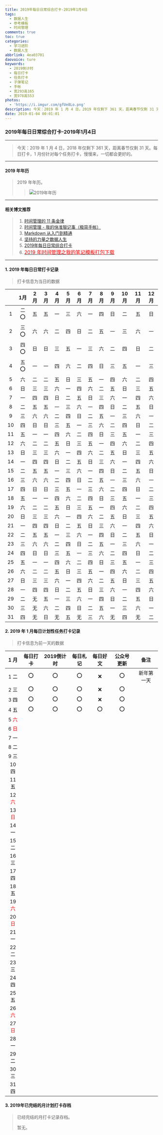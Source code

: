 ```yaml
---
title: 2019年每日日常综合打卡-2019年1月4日
tags:
  - 数据人生
  - 参考模板
  - 时间管理
comments: true
toc: true
categories:
  - 学习进阶
  - 数据人生
abbrlink: 4ea03701
daovoice: ture
keywords:
  - 2019倒计时
  - 每日打卡
  - 任务打卡
  - 子弹笔记
  - 手帐
  - 宽293高165
  - 宽978高553
photos:
  - 'https://i.imgur.com/gfUe8Lo.png'
description: 今天：2019 年 1 月 4 日，2019 年仅剩下 361 天，距离春节仅剩 31 天。每日打卡，1 月份针对每个任务打卡，慢慢来，一切都会更好的。
date: 2019-01-04 00:01:01
---
```

<script type="text/javascript" src="/js/src/bai.js"></script>

### 2019年每日日常综合打卡-2019年1月4日
---
> 今天：2019 年 1 月 4 日，2018 年仅剩下 361 天，距离春节仅剩 31 天。每日打卡，1 月份针对每个任务打卡，慢慢来，一切都会更好的。
---

#### 2019 年年历
> 2019 年年历。
>
>> ![2019年年历](https://i.imgur.com/jrzagMA.png "2019年年历")
---

#### 相关博文推荐
> 1. [时间管理的 11 条金律](/archives/2717eb9f.html)
> 2. [时间管理 - 我的快准狠记事（极简手帐）](/archives/8d07f8dd.html)
> 3. [Markdown 从入门到精通](/archives/e0c74487.html)
> 4. [坚持的力量之数据人生](/archives/eee168c4.html)
> 5. [2019年每日日常综合打卡](/archives/4ea03701.html)
> 6. [<font color="red" size=3>2019 年时间管理之我的笔记模板打包下载</font>](/archives/15582198.html)
---

#### 1. 2019 年每日日常打卡记录
> 打卡信息为当日的数据

|    | 1月   | 2月   | 3月   | 4月   | 5月   | 6月   | 7月   | 8月   | 9月   |10月   |11月   |12月   |
|:--:|:-----:|:-----:|:-----:|:-----:|:-----:|:-----:|:-----:|:-----:|:-----:|:-----:|:-----:|:-----:|
|  1 |二 ⭕️  |五     |五     |一     |三     |六     |一     |四     |日     |二     |五     |日     |
|  2 |三 ⭕️  |六     |六     |二     |四     |日     |二     |五     |一     |三     |六     |一     |
|  3 |四 ⭕️  |日     |日     |三     |五     |一     |三     |六     |二     |四     |日     |二     |
|  4 |五 ⭕️  |一     |一     |四     |六     |二     |四     |日     |三     |五     |一     |三     |
|  5 |六     |二     |二     |五     |日     |三     |五     |一     |四     |六     |二     |四     |
|  6 |日     |三     |三     |六     |一     |四     |六     |二     |五     |日     |三     |五     |
|  7 |一     |四     |四     |日     |二     |五     |日     |三     |六     |一     |四     |六     |
|  8 |二     |五     |五     |一     |三     |六     |一     |四     |日     |二     |五     |日     |
|  9 |三     |六     |六     |二     |四     |日     |二     |五     |一     |三     |六     |一     |
| 10 |四     |日     |日     |三     |五     |一     |三     |六     |二     |四     |日     |二     |
| 11 |五     |一     |一     |四     |六     |二     |四     |日     |三     |五     |一     |三     |
| 12 |六     |二     |二     |五     |日     |三     |五     |一     |四     |六     |二     |四     |
| 13 |日     |三     |三     |六     |一     |四     |六     |二     |五     |日     |三     |五     |
| 14 |一     |四     |四     |日     |二     |五     |日     |三     |六     |一     |四     |六     |
| 15 |二     |五     |五     |一     |三     |六     |一     |四     |日     |二     |五     |日     |
| 16 |三     |六     |六     |二     |四     |日     |二     |五     |一     |三     |六     |一     |
| 17 |四     |日     |日     |三     |五     |一     |三     |六     |二     |四     |日     |二     |
| 18 |五     |一     |一     |四     |六     |二     |四     |日     |三     |五     |一     |三     |
| 19 |六     |二     |二     |五     |日     |三     |五     |一     |四     |六     |二     |四     |
| 20 |日     |三     |三     |六     |一     |四     |六     |二     |五     |日     |三     |五     |
| 21 |一     |四     |四     |日     |二     |五     |日     |三     |六     |一     |四     |六     |
| 22 |二     |五     |五     |一     |三     |六     |一     |四     |日     |二     |五     |日     |
| 23 |三     |六     |六     |二     |四     |日     |二     |五     |一     |三     |六     |一     |
| 24 |四     |日     |日     |三     |五     |一     |三     |六     |二     |四     |日     |二     |
| 25 |五     |一     |一     |四     |六     |二     |四     |日     |三     |五     |一     |三     |
| 26 |六     |二     |二     |五     |日     |三     |五     |一     |四     |六     |二     |四     |
| 27 |日     |三     |三     |六     |一     |四     |六     |二     |五     |日     |三     |五     |
| 28 |一     |四     |四     |日     |二     |五     |日     |三     |六     |一     |四     |六     |
| 29 |二     |无     |五     |一     |三     |六     |一     |四     |日     |二     |五     |日     |
| 30 |三     |无     |六     |二     |四     |日     |二     |五     |一     |三     |六     |一     |
| 31 |四     |无     |日     |无     |五     |无     |三     |六     |无     |四     |无     |二  |


#### 2. 2019 年 1 月每日计划性任务打卡记录
> 打卡信息为前一天的数据

| 1 月                               |每日打卡   |2019倒计时 |每日札记   |每日好文   |公众号更新 |备注        |
|:----------------------------------:|:---------:|:---------:|:---------:|:---------:|:---------:|:----------:|
|  1 <font color="#000000">二</font> | ⭕️        | ⭕️        | ⭕️        | ❌        | ⭕️        | 新年第一天 |
|  2 <font color="#000000">三</font> | ⭕️        | ⭕️        | ⭕️        | ❌        | ⭕️        |            |
|  3 <font color="#000000">四</font> | ⭕️        | ⭕️        | ⭕️        | ❌        |  ⭕️       |            |
|  4 <font color="#000000">五</font> | ⭕️        | ⭕️        | ⭕️        | ⭕️        |  ⭕️       |            |
|  5 <font color="#FF0000">六</font> |           |           |           |           |           |            |
|  6 <font color="#FF0000">日</font> |           |           |           |           |           |            |
|  7 <font color="#000000">一</font> |           |           |           |           |           |            |
|  8 <font color="#000000">二</font> |           |           |           |           |           |            |
|  9 <font color="#000000">三</font> |           |           |           |           |           |            |
| 10 <font color="#000000">四</font> |           |           |           |           |           |            |
| 11 <font color="#000000">五</font> |           |           |           |           |           |            |
| 12 <font color="#FF0000">六</font> |           |           |           |           |           |            |
| 13 <font color="#FF0000">日</font> |           |           |           |           |           |            |
| 14 <font color="#000000">一</font> |           |           |           |           |           |            |
| 15 <font color="#000000">二</font> |           |           |           |           |           |            |
| 16 <font color="#000000">三</font> |           |           |           |           |           |            |
| 17 <font color="#000000">四</font> |           |           |           |           |           |            |
| 18 <font color="#000000">五</font> |           |           |           |           |           |            |
| 19 <font color="#FF0000">六</font> |           |           |           |           |           |            |
| 20 <font color="#FF0000">日</font> |           |           |           |           |           |            |
| 21 <font color="#000000">一</font> |           |           |           |           |           |            |
| 22 <font color="#000000">二</font> |           |           |           |           |           |            |
| 23 <font color="#000000">三</font> |           |           |           |           |           |            |
| 24 <font color="#000000">四</font> |           |           |           |           |           |            |
| 25 <font color="#000000">五</font> |           |           |           |           |           |            |
| 26 <font color="#FF0000">六</font> |           |           |           |           |           |            |
| 27 <font color="#FF0000">日</font> |           |           |           |           |           |            |
| 28 <font color="#000000">一</font> |           |           |           |           |           |            |
| 29 <font color="#000000">二</font> |           |           |           |           |           |            |
| 30 <font color="#000000">三</font> |           |           |           |           |           |            |
| 31 <font color="#000000">四</font> |           |           |           |           |           |            |

#### 3. 2019年已完结的月计划打卡存档
> 已经完结的月打卡记录存档。
>
> 暂无。
